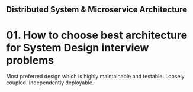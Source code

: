 ## Distributed System & Microservice Architecture
# 01. How to choose best architecture for System Design interview problems
Most preferred design which is highly maintainable and testable. Loosely coupled. Independently deployable.

